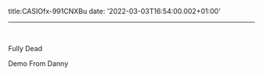 title:CASIOfx-991CNXBu
date: '2022-03-03T16:54:00.002+01:00'

---
 

Fully Dead  
  
  
Demo From Danny  
  
  

